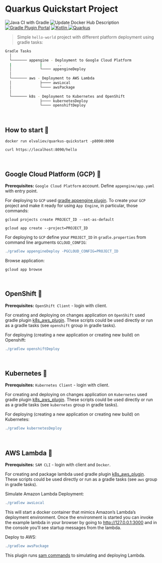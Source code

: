 # Quarkus Quickstart Project
![Java CI with Gradle](https://github.com/ElinaValieva/micronaut-quickstart/workflows/Java%20CI%20with%20Gradle/badge.svg?branch=master)
![Update Docker Hub Description](https://github.com/ElinaValieva/micronaut-quickstarts/workflows/Update%20Docker%20Hub%20Description/badge.svg?branch=master)
[![Gradle Plugin Portal](https://img.shields.io/maven-metadata/v/https/plugins.gradle.org/m2/com/google/cloud/tools/jib/com.google.cloud.tools.jib.gradle.plugin/maven-metadata.xml.svg?colorB=007ec6&label=gradle)](https://plugins.gradle.org/plugin/com.google.cloud.tools.jib)
[![Kotlin](https://img.shields.io/badge/Kotlin-1.3.72-orange.svg) ](https://kotlinlang.org/)
[![Quarkus](https://img.shields.io/badge/quarkus-1.4.2-yellow.svg)](https://quarkus.io/)
> Simple `hello-world` project with different platform deployment using gradle tasks: 

```bash
Gradle Tasks
  │
  └─────── appengine - Deployment to Google Cloud Platform
  |             |       ..
  │             └──── appengineDeploy
  │      
  └─────── aws - Deployment to AWS Lambda
  │             ├──── awsLocal 
  │             └──── awsPackage
  │      
  └─────── k8s - Deployment to Kubernetes and OpenShift
                ├──── kubernetesDeploy
                └──── openshiftDeploy
```
&nbsp;

## How to start 🐳
```shell
docker run elvaliev/quarkus-quickstart -p8090:8090

curl https://localhost:8090/hello
```

&nbsp;
## Google Cloud Platform (GCP) 🚩
**Prerequisites:** `Google Cloud Platform` account. Define `appengine/app.yaml` with entry point. 

For deploying to `GCP` used [gradle appengine plugin](https://github.com/GoogleCloudPlatform/gradle-appengine-plugin). To create your `GCP` project and make it ready for using `App Engine`, in particular, those commands:
```shell
gcloud projects create PROJECT_ID --set-as-default

gcloud app create --project=PROJECT_ID
```

For deploying to `GCP` define your `PROJECT_ID` in `gradle.properties` from command line arguments `GCLOUD_CONFIG`: 

```gradle
./gradlew appengineDeploy -PGCLOUD_CONFIG=PROJECT_ID
```
Browse application:
```
gcloud app browse
```
&nbsp;

## OpenShift 🚩
**Prerequisites:** `OpenShift Client` - login with client. 

For creating and deploying on changes application on `OpenShift` used gradle plugin [k8s_aws_plugin](https://github.com/ElinaValieva/micronaut-quickstarts/tree/master/kotlin-k8s-aws-plugin). These scripts could be used directly or run as a gradle tasks (see `openshift` group in gradle tasks).

For deploying (creating a new application or creating new build) on Openshift: 
```gradle
./gradlew openshiftDeploy
```
&nbsp;

## Kubernetes 🚩
**Prerequisites:** `Kubernetes Client` - login with client.

For creating and deploying on changes application on `Kubernetes` used gradle plugin [k8s_aws_plugin](https://github.com/ElinaValieva/micronaut-quickstarts/tree/master/kotlin-k8s-aws-plugin). These scripts could be used directly or run as a gradle tasks (see `kubernetes` group in gradle tasks).

For deploying (creating a new application or creating new build) on Kubernetes: 
```gradle
./gradlew kubernetesDeploy
```
&nbsp;

## AWS Lambda 🚩
**Prerequisites:** `SAM CLI` - login with client and `Docker`. 

For creating and package lambda used gradle plugin [k8s_aws_plugin](https://github.com/ElinaValieva/micronaut-quickstarts/tree/master/kotlin-k8s-aws-plugin). These scripts could be used directly or run as a gradle tasks (see `aws` group in gradle tasks). 

Simulate Amazon Lambda Deployment: 
```gradle
./gradlew awsLocal
```
This will start a docker container that mimics Amazon’s Lambda’s deployment environment. Once the environment is started you can invoke the example lambda in your browser by going to http://127.0.0.1:3000 and in the console you’ll see startup messages from the lambda. 

Deploy to AWS:
```gradle
./gradlew awsPackage
```

This plugin runs [sam commands](https://quarkus.io/guides/amazon-lambda-http) to simulating and deploying Lambda.
